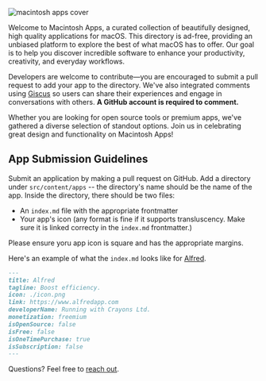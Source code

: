 ![macintosh apps cover](https://github.com/user-attachments/assets/07deb118-e0c3-499c-9909-9964b2888701)

Welcome to Macintosh Apps, a curated collection of beautifully designed, high quality applications for macOS. This directory is ad-free, providing an unbiased platform to explore the best of what macOS has to offer. Our goal is to help you discover incredible software to enhance your productivity, creativity, and everyday workflows.

Developers are welcome to contribute—you are encouraged to submit a pull request to add your app to the directory. We've also integrated comments using [Giscus](https://giscus.app) so users can share their experiences and engage in conversations with others. **A GitHub account is required to comment.**

Whether you are looking for open source tools or premium apps, we've gathered a diverse selection of standout options. Join us in celebrating great design and functionality on Macintosh Apps!

## App Submission Guidelines

Submit an application by making a pull request on GitHub. Add a directory under `src/content/apps` -- the directory's name should be the name of the app. Inside the directory, there should be two files:

- An `index.md` file with the appropriate frontmatter
- Your app's icon (any format is fine if it supports transluscency. Make sure it is linked correcty in the `index.md` frontmatter.)

Please ensure yoru app icon is square and has the appropriate margins.

Here's an example of what the `index.md` looks like for [Alfred](https://www.alfredapp.com).

```md
---
title: Alfred
tagline: Boost efficiency.
icon: ./icon.png
link: https://www.alfredapp.com
developerName: Running with Crayons Ltd.
monetization: freemium
isOpenSource: false
isFree: false
isOneTimePurchase: true
isSubscription: false
---
```

Questions? Feel free to [reach out](https://twitter.com/boogerbuttcheek).
